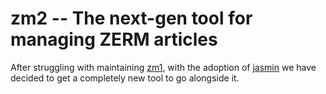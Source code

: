 # zm2 -- The next-gen tool for managing ZERM articles

After struggling with maintaining [zm1](https://github.com/ZERMZeitung/zm1), with
the adoption of [jasmin](https://github.com/ZERMZeitung/jasmin) we have decided
to get a completely new tool to go alongside it.
